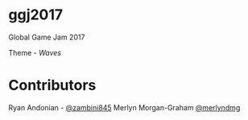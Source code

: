 # ggj2017 #
Global Game Jam 2017

Theme - *Waves*


# Contributors #
 Ryan Andonian - [@zambini845][1]
 Merlyn Morgan-Graham [@merlyndmg][2]

[1]: https://twitter.com/Zambini845
[2]: https://twitter.com/merlyndmg
